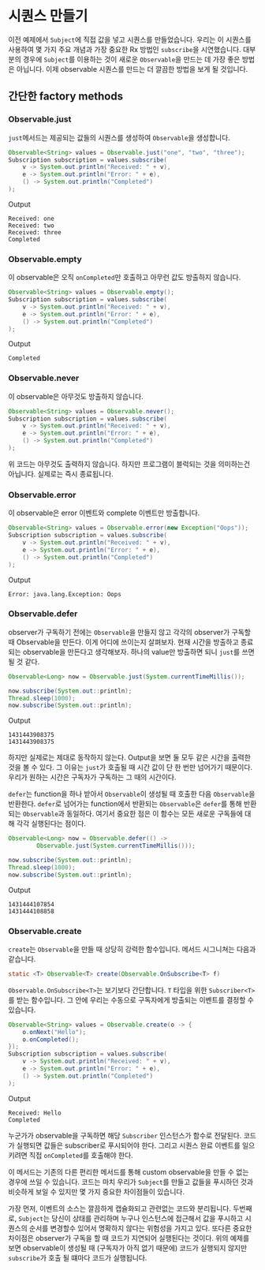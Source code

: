 # 시퀀스 만들기
이전 예제에서 `Subject`에 직접 값을 넣고 시퀀스를 만들었습니다.
우리는 이 시퀀스를 사용하여 몇 가지 주요 개념과 가장 중요한 Rx 방법인 `subscribe`을 시연했습니다.
대부분의 경우에 `Subject`를 이용하는 것이 새로운 `Observable`을 만드는 데 가장 좋은 방법은 아닙니다.
이제 observable 시퀀스를 만드는 더 깔끔한 방법을 보게 될 것입니다.

## 간단한 factory methods

### Observable.just
`just`메서드는 제공되는 값들의 시퀀스를 생성하여 `Observable`을 생성합니다.

````java
Observable<String> values = Observable.just("one", "two", "three");
Subscription subscription = values.subscribe(
    v -> System.out.println("Received: " + v),
    e -> System.out.println("Error: " + e),
    () -> System.out.println("Completed")
);	
````

Output
````
Received: one
Received: two
Received: three
Completed
````


### Observable.empty
이 observable은 오직 `onCompleted`만 호출하고 아무런 값도 방출하지 않습니다.
````java
Observable<String> values = Observable.empty();
Subscription subscription = values.subscribe(
    v -> System.out.println("Received: " + v),
    e -> System.out.println("Error: " + e),
    () -> System.out.println("Completed")
);
````

Output
````
Completed
````


### Observable.never

이 observable은 아무것도 방출하지 않습니다.
````java
Observable<String> values = Observable.never();
Subscription subscription = values.subscribe(
    v -> System.out.println("Received: " + v),
    e -> System.out.println("Error: " + e),
    () -> System.out.println("Completed")
);
````

위 코드는 아무것도 출력하지 않습니다.
하지만 프로그램이 블럭되는 것을 의미하는건 아닙니다.
실제로는 즉시 종료됩니다.


### Observable.error
이 observable은 error 이벤트와 complete 이벤트만 방출합니다.

````java
Observable<String> values = Observable.error(new Exception("Oops"));
Subscription subscription = values.subscribe(
    v -> System.out.println("Received: " + v),
    e -> System.out.println("Error: " + e),
    () -> System.out.println("Completed")
);
````

Output
````
Error: java.lang.Exception: Oops
````



### Observable.defer
observer가 구독하기 전에는 `Observable`을 만들지 않고 각각의 observer가 구독할 때 Observable을 만든다.
이게 어디에 쓰이는지 살펴보자.
현재 시간을 방출하고 종료되는 observable을 만든다고 생각해보자. 
하나의 value만 방출하면 되니 `just`를 쓰면 될 것 같다.

````java
Observable<Long> now = Observable.just(System.currentTimeMillis());

now.subscribe(System.out::println);
Thread.sleep(1000);
now.subscribe(System.out::println);
````

Output

````
1431443908375
1431443908375
````

하지만 실제로는 제대로 동작하지 않는다.
Output을 보면 둘 모두 같은 시간을 출력한 것을 볼 수 있다.
그 이유는 `just`가 호출될 때 시간 값이 단 한 번만 넘어가기 때문이다.
우리가 원하는 시간은 구독자가 구독하는 그 때의 시간이다.

`defer`는 function을 하나 받아서 `Observable`이 생성될 때 호출한 다음 `Observable`을 반환한다.
`defer`로 넘어가는 function에서 반환되는 `Observable`은 `defer`를 통해 반환되는 `Observable`과 동일하다.
여기서 중요한 점은 이 함수는 모든 새로운 구독들에 대해 각각 실행된다는 점이다.

````java
Observable<Long> now = Observable.defer(() ->
		Observable.just(System.currentTimeMillis()));

now.subscribe(System.out::println);
Thread.sleep(1000);
now.subscribe(System.out::println);
````


Output

````
1431444107854
1431444108858
````


### Observable.create
`create`는 `Observable`을 만들 때 상당히 강력한 함수입니다.
메서드 시그니쳐는 다음과 같습니다.

````java
static <T> Observable<T> create(Observable.OnSubscribe<T> f)
````

`Observable.OnSubscribe<T>`는 보기보다 간단합니다.
`T` 타입을 위한 `Subscriber<T>`를 받는 함수입니다.
그 안에 우리는 수동으로 구독자에게 방출되는 이벤트를 결정할 수 있습니다.

````java
Observable<String> values = Observable.create(o -> {
	o.onNext("Hello");
	o.onCompleted();
});
Subscription subscription = values.subscribe(
    v -> System.out.println("Received: " + v),
    e -> System.out.println("Error: " + e),
    () -> System.out.println("Completed")
);
````


Output

````
Received: Hello
Completed
````

누군가가 observable을 구독하면 해당 `Subscriber` 인스턴스가 함수로 전달된다.
코드가 실행되면 값들은 subscriber로 푸시되어야 한다.
그리고 시퀀스 완료 이벤트를 일으키려면 직접 `onCompleted`를 호출해야 한다.

이 메서드는 기존의 다른 편리한 메서드를 통해 custom observable을 만들 수 없는 경우에 쓰일 수 있습니다.
코드는 마치 우리가 `Subject`를 만들고 값들을 푸시하던 것과 비슷하게 보일 수 있지만 몇 가지 중요한 차이점들이 있습니다.

가장 먼저, 이벤트의 소스는 깔끔하게 캡슐화되고 관련없는 코드와 분리됩니다.
두번째로, `Subject`는 당신이 상태를 관리하며 누구나 인스턴스에 접근해서 값을 푸시하고 시퀀스의 순서를 변경할수 있어서 명확하지 않다는 위험성을 가지고 있다.
또다른 중요한 차이점은 observer가 구독을 할 때 코드가 지연되어 실행된다는 것이다.
위의 예제를 보면 observable이 생성될 때 (구독자가 아직 없기 때문에) 코드가 실행되지 않지만 `subscribe`가 호출 될 떄마다 코드가 실행됩니다.
